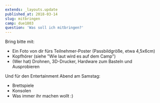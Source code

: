 ```yaml
---
extends: _layouts.update
published_at: 2018-03-14
slug: mitbringen
camp: due1803
question: 'Was soll ich mitbringen?'
---
```


Bring bitte mit:

- Ein Foto von dir fürs Teilnehmer-Poster (Passbildgröße, etwa 4,5x6cm)
- Kopfhörer (siehe "Wie laut wird es auf dem Camp")
- (Wer hat) Drohnen, 3D-Drucker, Hardware zum Basteln und Ausprobieren

Und für den Entertainment Abend am Samstag:

- Brettspiele
- Konsolen
- Was immer ihr machen wollt :)